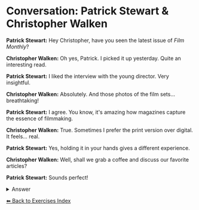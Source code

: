 # Conversation: Patrick Stewart & Christopher Walken

**Patrick Stewart:** Hey Christopher, have you seen the latest issue of *Film Monthly*?  

**Christopher Walken:** Oh yes, Patrick. I picked it up yesterday. Quite an interesting read.  

**Patrick Stewart:** I liked the interview with the young director. Very insightful.  

**Christopher Walken:** Absolutely. And those photos of the film sets… breathtaking!  

**Patrick Stewart:** I agree. You know, it's amazing how magazines capture the essence of filmmaking.  

**Christopher Walken:** True. Sometimes I prefer the print version over digital. It feels… real.  

**Patrick Stewart:** Yes, holding it in your hands gives a different experience.  

**Christopher Walken:** Well, shall we grab a coffee and discuss our favorite articles?  

**Patrick Stewart:** Sounds perfect!

<details>
<summary>Answer</summary>
<h3><strong>Conversación: Patrick Stewart y Christopher Walken</strong></h3>

**Patrick Stewart:** Hola Christopher, ¿has visto el último número de *Film Monthly*?

**Christopher Walken:** Ah, sí, Patrick. Lo leí ayer. Una lectura muy interesante.

**Patrick Stewart:** Me gustó la entrevista con el joven director. Fue muy reveladora.

**Christopher Walken:** Por supuesto. Y esas fotos de los sets de rodaje... ¡impresionantes!

**Patrick Stewart:** Estoy de acuerdo. Es increíble cómo las revistas captan la esencia del cine.

**Christopher Walken:** Cierto. A veces prefiero la versión impresa a la digital. Se siente… real.

**Patrick Stewart:** Sí, sostenerlo en tus manos proporciona una experiencia diferente.

**Christopher Walken:** Bueno, ¿tomamos un café y comentamos nuestros artículos favoritos?

**Patrick Stewart:** ¡Suena perfecto!
</details>

[⬅ Back to Exercises Index](README.md)

